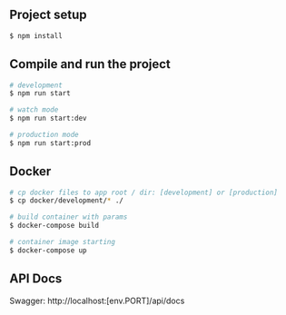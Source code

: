 ## Project setup

```bash
$ npm install
```

## Compile and run the project

```bash
# development
$ npm run start

# watch mode
$ npm run start:dev

# production mode
$ npm run start:prod
```

## Docker

```bash
# cp docker files to app root / dir: [development] or [production]
$ cp docker/development/* ./

# build container with params
$ docker-compose build

# container image starting
$ docker-compose up
```

## API Docs

Swagger: http://localhost:[env.PORT]/api/docs
